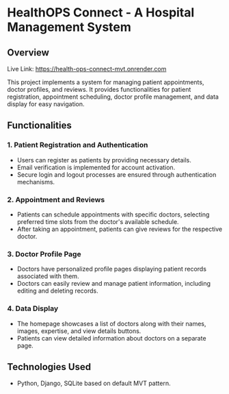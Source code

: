 # HealthOPS Connect - A Hospital Management System

## Overview

Live Link: https://health-ops-connect-mvt.onrender.com

This project implements a system for managing patient appointments, doctor profiles, and reviews. It provides functionalities for patient registration, appointment scheduling, doctor profile management, and data display for easy navigation.

## Functionalities

### 1. Patient Registration and Authentication

- Users can register as patients by providing necessary details.
- Email verification is implemented for account activation.
- Secure login and logout processes are ensured through authentication mechanisms.

### 2. Appointment and Reviews

- Patients can schedule appointments with specific doctors, selecting preferred time slots from the doctor's available schedule.
- After taking an appointment, patients can give reviews for the respective doctor.

### 3. Doctor Profile Page

- Doctors have personalized profile pages displaying patient records associated with them.
- Doctors can easily review and manage patient information, including editing and deleting records.

### 4. Data Display

- The homepage showcases a list of doctors along with their names, images, expertise, and view details buttons.
- Patients can view detailed information about doctors on a separate page.

## Technologies Used

- Python, Django, SQLite based on default MVT pattern.
